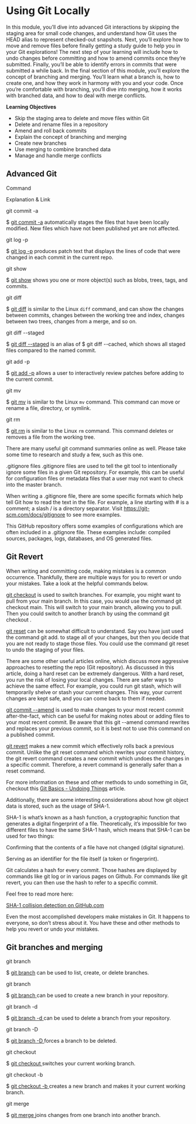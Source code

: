 # Using Git Locally

In this module, you’ll dive into advanced Git interactions by skipping the staging area for small code changes, and understand how Git uses the HEAD alias to represent checked-out snapshots. Next, you’ll explore how to move and remove files before finally getting a study guide to help you in your Git explorations! The next step of your learning will include how to undo changes before committing and how to amend commits once they’re submitted. Finally, you’ll be able to identify errors in commits that were submitted a while back. In the final section of this module, you’ll explore the concept of branching and merging. You’ll learn what a branch is, how to create one, and how they work in harmony with you and your code. Once you’re comfortable with branching, you’ll dive into merging, how it works with branched data, and how to deal with merge conflicts.

**Learning Objectives**

- Skip the staging area to delete and move files within Git
- Delete and rename files in a repository
- Amend and roll back commits
- Explain the concept of branching and merging
- Create new branches
- Use merging to combine branched data
- Manage and handle merge conflicts

## Advanced Git

Command

Explanation & Link

git commit -a

$ [git commit -a](https://git-scm.com/docs/git-commit#Documentation/git-commit.txt---all)
automatically stages the files that have been locally modified. New files which have not been published yet are not affected.

git log -p

$ [git log -p](https://git-scm.com/docs/git-log#generate_patch_text_with_p)
produces patch text that displays the lines of code that were changed in each commit in the current repo.

git show

$ [git show](https://git-scm.com/docs/git-show)
shows you one or more object(s) such as blobs, trees, tags, and commits.

git diff

$ [git diff](https://git-scm.com/docs/git-diff)
is similar to the Linux `diff` command, and can show the changes between commits, changes between the working tree and index, changes between two trees, changes from a merge, and so on.

git diff --staged

$ [git diff --staged](https://git-scm.com/docs/git-diff)
is an alias of $ git diff --cached, which shows all staged files compared to the named commit.

git add -p

$ [git add -p](https://git-scm.com/docs/git-add)
allows a user to interactively review patches before adding to the current commit.

git mv

$ [git mv](https://git-scm.com/docs/git-mv)
is similar to the Linux `mv` command. This command can move or rename a file, directory, or symlink.

git rm

$ [git rm](https://git-scm.com/docs/git-rm)
is similar to the Linux `rm` command. This command deletes or removes a file from the working tree.

There are many useful git command summaries online as well. Please take some time to research and study a few, such as
this one.

.gitignore files
.gitignore files are used to tell the git tool to intentionally ignore some files in a given Git repository. For example, this can be useful for configuration files or metadata files that a user may not want to check into the master branch.

When writing a .gitignore file, there are some specific formats which help tell Git how to read the text in the file. For example, a line starting with # is a comment; a slash / is a directory separator. Visit
https://git-scm.com/docs/gitignore
to see more examples.

This GitHub repository
offers some examples of configurations which are often included in a .gitignore file. These examples include: compiled sources, packages, logs, databases, and OS generated files.

## Git Revert

When writing and committing code, making mistakes is a common occurrence. Thankfully, there are multiple ways for you to revert or undo your mistakes. Take a look at the helpful commands below.

[git checkout](https://git-scm.com/docs/git-checkout)
is used to switch branches. For example, you might want to pull from your main branch. In this case, you would use the command git checkout main. This will switch to your main branch, allowing you to pull. Then you could switch to another branch by using the command git checkout <branch>.

[git reset](https://git-scm.com/docs/git-reset#_examples)
can be somewhat difficult to understand. Say you have just used the command git add. to stage all of your changes, but then you decide that you are not ready to stage those files. You could use the command git reset to undo the staging of your files.

There are some other useful articles online, which discuss more aggressive approaches to
resetting the repo
(Git repository). As discussed in this article, doing a hard reset can be extremely dangerous. With a hard reset, you run the risk of losing your local changes. There are safer ways to achieve the same effect. For example, you could run git stash, which will temporarily shelve or stash your current changes. This way, your current changes are kept safe, and you can come back to them if needed.

[git commit --amend](https://git-scm.com/docs/git-commit#Documentation/git-commit.txt---amend)
is used to make changes to your most recent commit after-the-fact, which can be useful for making notes about or adding files to your most recent commit. Be aware that this git --amend command rewrites and replaces your previous commit, so it is best not to use this command on a published commit.

[git revert](https://git-scm.com/docs/git-revert)
makes a new commit which effectively rolls back a previous commit. Unlike the git reset command which rewrites your commit history, the git revert command creates a new commit which undoes the changes in a specific commit. Therefore, a revert command is generally safer than a reset command.

For more information on these and other methods to undo something in Git, checkout this
[Git Basics - Undoing Things](https://git-scm.com/book/en/v2/Git-Basics-Undoing-Things)
article.

Additionally, there are some interesting considerations about how git object data is stored, such as the usage of SHA-1.

SHA-1 is what’s known as a hash function, a cryptographic function that generates a digital fingerprint of a file. Theoretically, it’s impossible for two different files to have the same SHA-1 hash, which means that SHA-1 can be used for two things:

Confirming that the contents of a file have not changed (digital signature).

Serving as an identifier for the file itself (a token or fingerprint).

Git calculates a hash for every commit. Those hashes are displayed by commands like git log or in various pages on Github. For commands like git revert, you can then use the hash to refer to a specific commit.

Feel free to read more here:

[SHA-1 collision detection on GitHub.com](https://github.blog/2017-03-20-sha-1-collision-detection-on-github-com/)

Even the most accomplished developers make mistakes in Git. It happens to everyone, so don’t stress about it. You have these and other methods to help you revert or undo your mistakes.

## Git branches and merging

git branch

$ [git branch](https://git-scm.com/docs/git-branch)
can be used to list, create, or delete branches.

git branch <name>

$ [git branch <name>](https://git-scm.com/book/en/v2/Git-Branching-Basic-Branching-and-Merging)
can be used to create a new branch in your repository.

git branch -d <name>

$ [git branch -d <name>](https://git-scm.com/docs/git-branch#Documentation/git-branch.txt--D)
can be used to delete a branch from your repository.

git branch -D <name>

$ [git branch -D <branch>](https://git-scm.com/docs/git-branch#Documentation/git-branch.txt--D)
forces a branch to be deleted.

git checkout <branch>

$ [git checkout <branch>](https://git-scm.com/docs/git-checkout)
switches your current working branch.

git checkout -b <new-branch>

$ [git checkout -b <new-branch>](https://git-scm.com/docs/git-checkout#Documentation/git-checkout.txt--bltnewbranchgt)
creates a new branch and makes it your current working branch.

git merge <branch>

$ [git merge <branch>](https://git-scm.com/docs/git-merge)
joins changes from one branch into another branch.
